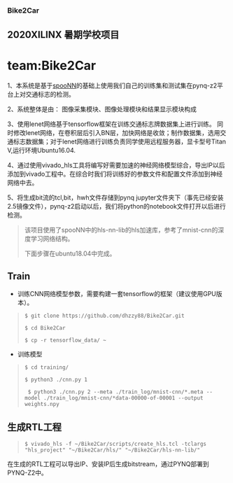 ### Bike2Car

## 2020XILINX 暑期学校项目  
# team:Bike2Car

1、本系统是基于[spooNN](https://github.com/fpgasystems/spooNN)的基础上使用我们自己的训练集和测试集在pynq-z2平台上对交通标志的检测。

2、系统整体是由： 图像采集模块、图像处理模块和结果显示模块构成

3、使用lenet网络基于tensorflow框架在训练交通标志牌数据集上进行训练。
同时修改lenet网络，在卷积层后引入BN层，加快网络是收敛；制作数据集，选用交通标志数据集；对于lenet网络进行训练负责同学使用远程服务器，显卡型号Titan V,运行环境Ubuntu16.04.

4、通过使用vivado_hls工具将编写好需要加速的神经网络模型综合，导出IP以后添加到vivado工程中。在综合时我们将训练好的参数文件和配置文件添加到神经网络中去。

5、将生成bit流的tcl,bit，hwh文件存储到pynq jupyter文件夹下（事先已经安装2.5镜像文件），pynq-z2启动以后，我们将python的notebook文件打开以后进行检测。



> 该项目使用了spooNN中的hls-nn-lib的hls加速库，参考了mnist-cnn的深度学习网络结构。
>
> 下面步骤在ubuntu18.04中完成。

##  Train

- 训练CNN网络模型参数，需要构建一套tensorflow的框架（建议使用GPU版本）。

> `$ git clone https://github.com/dhzzy88/Bike2Car.git`
>
> `$ cd Bike2Car`
>
> `$ cp -r tensorflow_data/ ~`

- 训练模型

> `$ cd training/`
>
> `$ python3 ./cnn.py 1`
>
> ` $ python3 ./cnn.py 2 --meta ./train_log/mnist-cnn/*.meta --model ./train_log/mnist-cnn/*data-00000-of-00001 --output weights.npy`

## 生成RTL工程

> `$ vivado_hls -f ~/Bike2Car/scripts/create_hls.tcl -tclargs "hls_project" "~/Bike2Car/hls/" "~/Bike2Car/hls-nn-lib/"`

在生成的RTL工程可以导出IP、安装IP后生成bitstream，通过PYNQ部署到PYNQ-Z2中。


